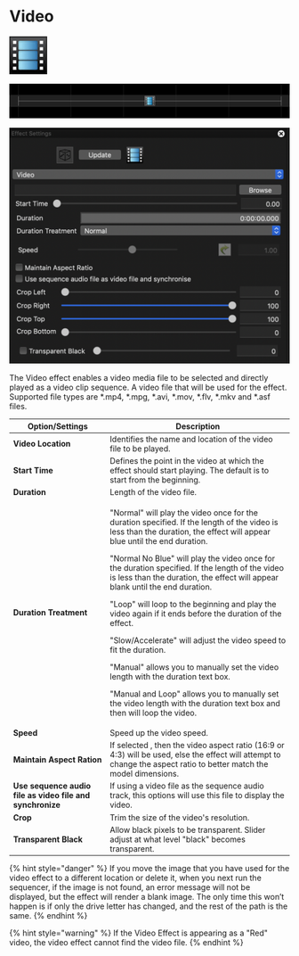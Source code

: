 # Video

![Icon](<../../.gitbook/assets/image (289).png>)

![Sequencer Grid](<../../.gitbook/assets/image (738).png>)

![](<../../.gitbook/assets/image (87).png>)

The Video effect enables a video media file to be selected and directly played as a video clip sequence. A video file that will be used for the effect. Supported file types are \*.mp4, \*.mpg, \*.avi, \*.mov, \*.flv, \*.mkv and \*.asf files.

| Option/Settings                                           | Description                                                                                                                                                                                                                                                                                                                                                                                                                                                                                                                                                                                                                                                                                                                                                                       |
| --------------------------------------------------------- | --------------------------------------------------------------------------------------------------------------------------------------------------------------------------------------------------------------------------------------------------------------------------------------------------------------------------------------------------------------------------------------------------------------------------------------------------------------------------------------------------------------------------------------------------------------------------------------------------------------------------------------------------------------------------------------------------------------------------------------------------------------------------------- |
| **Video Location**                                        | Identifies the name and location of the video file to be played.                                                                                                                                                                                                                                                                                                                                                                                                                                                                                                                                                                                                                                                                                                                  |
| **Start Time**                                            | Defines the point in the video at which the effect should start playing. The default is to start from the beginning.                                                                                                                                                                                                                                                                                                                                                                                                                                                                                                                                                                                                                                                              |
| **Duration**                                              | Length of the video file.                                                                                                                                                                                                                                                                                                                                                                                                                                                                                                                                                                                                                                                                                                                                                         |
| **Duration Treatment**                                    | <p>"Normal" will play the video once for the duration specified. If the length of the video is less than the duration, the effect will appear blue until the end duration.</p><p>"Normal No Blue" will play the video once for the duration specified. If the length of the video is less than the duration, the effect will appear blank until the end duration.</p><p>"Loop" will loop to the beginning and play the video again if it ends before the duration of the effect.</p><p>"Slow/Accelerate" will adjust the video speed to fit the duration.</p><p>"Manual" allows you to manually set the video length with the duration text box.</p><p>"Manual and Loop" allows you to manually set the video length with the duration text box and then will loop the video.</p> |
| **Speed**                                                 | Speed up the video speed.                                                                                                                                                                                                                                                                                                                                                                                                                                                                                                                                                                                                                                                                                                                                                         |
| **Maintain Aspect Ration**                                | If selected , then the video aspect ratio (16:9 or 4:3) will be used, else the effect will attempt to change the aspect ratio to better match the model dimensions.                                                                                                                                                                                                                                                                                                                                                                                                                                                                                                                                                                                                               |
| **Use sequence audio file as video file and synchronize** | If using a video file as the sequence audio track, this options will use this file to display the video.                                                                                                                                                                                                                                                                                                                                                                                                                                                                                                                                                                                                                                                                          |
| **Crop**                                                  | Trim the size of the video's resolution.                                                                                                                                                                                                                                                                                                                                                                                                                                                                                                                                                                                                                                                                                                                                          |
| **Transparent Black**                                     | Allow black pixels to be transparent. Slider adjust at what level "black" becomes transparent.                                                                                                                                                                                                                                                                                                                                                                                                                                                                                                                                                                                                                                                                                    |

{% hint style="danger" %}
If you move the image that you have used for the video effect to a different location or delete it, when you next run the sequencer, if the image is not found, an error message will not be displayed, but the effect will render a blank image. The only time this won’t happen is if only the drive letter has changed, and the rest of the path is the same.
{% endhint %}

{% hint style="warning" %}
If the Video Effect is appearing as a "Red" video, the video effect cannot find the video file.
{% endhint %}
